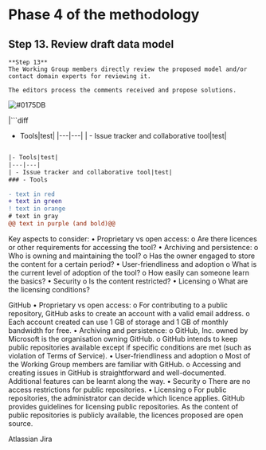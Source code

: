 # Phase 4 of the methodology
## Step 13. Review draft data model

```
**Step 13**
The Working Group members directly review the proposed model and/or contact domain experts for reviewing it.

The editors process the comments received and propose solutions.
```

![#0175DB](https://via.placeholder.com/100x50/0175DB/000000?text=Step+13)

|```diff
- Tools|test|
|---|---|
| - Issue tracker and collaborative tool|test|

```diff

|- Tools|test|
|---|---|
| - Issue tracker and collaborative tool|test|
### - Tools
```

```diff
- text in red
+ text in green
! text in orange
# text in gray
@@ text in purple (and bold)@@
```

Key aspects to consider:
•	Proprietary vs open access: 
o	Are there licences or other requirements for accessing the tool? 
•	Archiving and persistence: 
o	Who is owning and maintaining the tool? 
o	Has the owner engaged to store the content for a certain period? 
•	User-friendliness and adoption
o	What is the current level of adoption of the tool?
o	How easily can someone learn the basics?
•	Security
o	Is the content restricted?
•	Licensing
o	What are the licensing conditions?

GitHub
•	Proprietary vs open access: 
o	For contributing to a public repository, GitHub asks to create an account with a valid email address. 
o	Each account created can use 1 GB of storage and 1 GB of monthly bandwidth for free.
•	Archiving and persistence: 
o	GitHub, Inc. owned by Microsoft is the organisation owning GitHub.
o	GitHub intends to keep public repositories available except if specific conditions are met (such as violation of Terms of Service).
•	User-friendliness and adoption
o	Most of the Working Group members are familiar with GitHub.
o	Accessing and creating issues in GitHub is straightforward and well-documented. Additional features can be learnt along the way.
•	Security
o	There are no access restrictions for public repositories. 
•	Licensing
o	For public repositories, the administrator can decide which licence applies. GitHub provides guidelines for licensing public repositories. As the content of public repositories is publicly available, the licences proposed are open source.

Atlassian Jira
```

